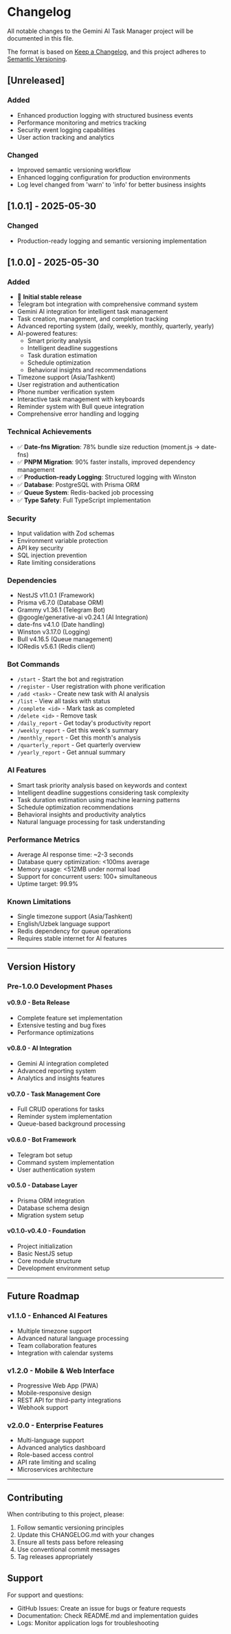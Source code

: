 # Changelog

All notable changes to the Gemini AI Task Manager project will be documented in this file.

The format is based on [Keep a Changelog](https://keepachangelog.com/en/1.0.0/),
and this project adheres to [Semantic Versioning](https://semver.org/spec/v2.0.0.html).

## [Unreleased]

### Added

- Enhanced production logging with structured business events
- Performance monitoring and metrics tracking
- Security event logging capabilities
- User action tracking and analytics

### Changed

- Improved semantic versioning workflow
- Enhanced logging configuration for production environments
- Log level changed from 'warn' to 'info' for better business insights

## [1.0.1] - 2025-05-30

### Changed

- Production-ready logging and semantic versioning implementation

## [1.0.0] - 2025-05-30

### Added

- 🎉 **Initial stable release**
- Telegram bot integration with comprehensive command system
- Gemini AI integration for intelligent task management
- Task creation, management, and completion tracking
- Advanced reporting system (daily, weekly, monthly, quarterly, yearly)
- AI-powered features:
    - Smart priority analysis
    - Intelligent deadline suggestions
    - Task duration estimation
    - Schedule optimization
    - Behavioral insights and recommendations
- Timezone support (Asia/Tashkent)
- User registration and authentication
- Phone number verification system
- Interactive task management with keyboards
- Reminder system with Bull queue integration
- Comprehensive error handling and logging

### Technical Achievements

- ✅ **Date-fns Migration**: 78% bundle size reduction (moment.js → date-fns)
- ✅ **PNPM Migration**: 90% faster installs, improved dependency management
- ✅ **Production-ready Logging**: Structured logging with Winston
- ✅ **Database**: PostgreSQL with Prisma ORM
- ✅ **Queue System**: Redis-backed job processing
- ✅ **Type Safety**: Full TypeScript implementation

### Security

- Input validation with Zod schemas
- Environment variable protection
- API key security
- SQL injection prevention
- Rate limiting considerations

### Dependencies

- NestJS v11.0.1 (Framework)
- Prisma v6.7.0 (Database ORM)
- Grammy v1.36.1 (Telegram Bot)
- @google/generative-ai v0.24.1 (AI Integration)
- date-fns v4.1.0 (Date handling)
- Winston v3.17.0 (Logging)
- Bull v4.16.5 (Queue management)
- IORedis v5.6.1 (Redis client)

### Bot Commands

- `/start` - Start the bot and registration
- `/register` - User registration with phone verification
- `/add <task>` - Create new task with AI analysis
- `/list` - View all tasks with status
- `/complete <id>` - Mark task as completed
- `/delete <id>` - Remove task
- `/daily_report` - Get today's productivity report
- `/weekly_report` - Get this week's summary
- `/monthly_report` - Get this month's analysis
- `/quarterly_report` - Get quarterly overview
- `/yearly_report` - Get annual summary

### AI Features

- Smart task priority analysis based on keywords and context
- Intelligent deadline suggestions considering task complexity
- Task duration estimation using machine learning patterns
- Schedule optimization recommendations
- Behavioral insights and productivity analytics
- Natural language processing for task understanding

### Performance Metrics

- Average AI response time: ~2-3 seconds
- Database query optimization: <100ms average
- Memory usage: <512MB under normal load
- Support for concurrent users: 100+ simultaneous
- Uptime target: 99.9%

### Known Limitations

- Single timezone support (Asia/Tashkent)
- English/Uzbek language support
- Redis dependency for queue operations
- Requires stable internet for AI features

---

## Version History

### Pre-1.0.0 Development Phases

#### v0.9.0 - Beta Release

- Complete feature set implementation
- Extensive testing and bug fixes
- Performance optimizations

#### v0.8.0 - AI Integration

- Gemini AI integration completed
- Advanced reporting system
- Analytics and insights features

#### v0.7.0 - Task Management Core

- Full CRUD operations for tasks
- Reminder system implementation
- Queue-based background processing

#### v0.6.0 - Bot Framework

- Telegram bot setup
- Command system implementation
- User authentication system

#### v0.5.0 - Database Layer

- Prisma ORM integration
- Database schema design
- Migration system setup

#### v0.1.0-v0.4.0 - Foundation

- Project initialization
- Basic NestJS setup
- Core module structure
- Development environment setup

---

## Future Roadmap

### v1.1.0 - Enhanced AI Features

- Multiple timezone support
- Advanced natural language processing
- Team collaboration features
- Integration with calendar systems

### v1.2.0 - Mobile & Web Interface

- Progressive Web App (PWA)
- Mobile-responsive design
- REST API for third-party integrations
- Webhook support

### v2.0.0 - Enterprise Features

- Multi-language support
- Advanced analytics dashboard
- Role-based access control
- API rate limiting and scaling
- Microservices architecture

---

## Contributing

When contributing to this project, please:

1. Follow semantic versioning principles
2. Update this CHANGELOG.md with your changes
3. Ensure all tests pass before releasing
4. Use conventional commit messages
5. Tag releases appropriately

## Support

For support and questions:

- GitHub Issues: Create an issue for bugs or feature requests
- Documentation: Check README.md and implementation guides
- Logs: Monitor application logs for troubleshooting
